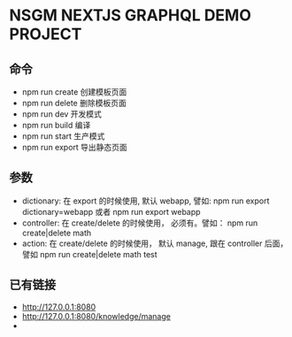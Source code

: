 # NSGM NEXTJS GRAPHQL DEMO PROJECT

## 命令
- npm run create  创建模板页面
- npm run delete  删除模板页面
- npm run dev     开发模式
- npm run build   编译
- npm run start   生产模式
- npm run export  导出静态页面
        
## 参数
- dictionary: 在 export 的时候使用, 默认 webapp, 譬如: npm run export dictionary=webapp 或者 npm run export webapp
- controller: 在 create/delete 的时候使用， 必须有。譬如： npm run create|delete math
- action:     在 create/delete 的时候使用， 默认 manage, 跟在 controller 后面， 譬如 npm run create|delete math test


## 已有链接
- http://127.0.0.1:8080
- http://127.0.0.1:8080/knowledge/manage
- 
